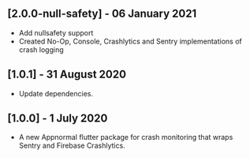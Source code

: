 ## [2.0.0-null-safety] - 06 January 2021

* Add nullsafety support
* Created No-Op, Console, Crashlytics and Sentry implementations of crash logging

## [1.0.1] - 31 August 2020

* Update dependencies.

## [1.0.0] - 1 July 2020

* A new Appnormal flutter package for crash monitoring that wraps Sentry and Firebase Crashlytics.


